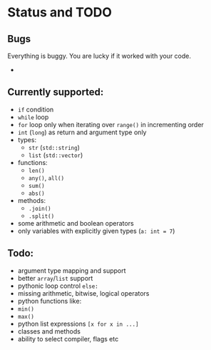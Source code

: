 # Status and TODO

## Bugs

Everything is buggy. You are lucky if it worked with your code.

- 

## Currently supported:
- `if` condition
- `while` loop
- `for` loop only when iterating over `range()` in incrementing order
- `int` (`long`) as return and argument type only
- types:
    - `str` (`std::string`)
    - `list` (`std::vector`)
- functions:
    - `len()`
    - `any()`, `all()`
    - `sum()`
    - `abs()`
- methods:
    - `.join()`
    - `.split()`
- some arithmetic and boolean operators
- only variables with explicitly given types (`a: int = 7`)

## Todo:
- argument type mapping and support
- better `array`/`list` support
- pythonic loop control `else:`
- missing arithmetic, bitwise, logical operators
- python functions like:
 - `min()`
 - `max()`
- python list expressions `[x for x in ...]`
- classes and methods
- ability to select compiler, flags etc


